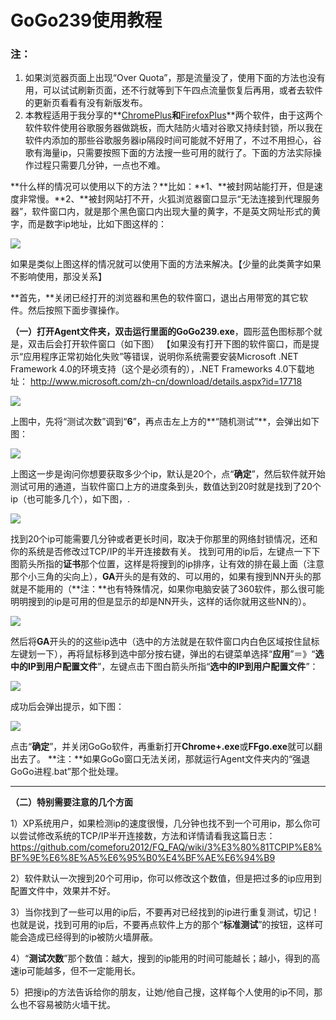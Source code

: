 # GoGo239使用教程

### **注：**
1. 如果浏览器页面上出现“Over Quota”，那是流量没了，使用下面的方法也没有用，可以试试刷新页面，还不行就等到下午四点流量恢复后再用，或者去软件的更新页看看有没有新版发布。
2. 本教程适用于我分享的**[ChromePlus](https://github.com/comeforu2012/truth/wiki/ChromePlus)**和**[FirefoxPlus](https://github.com/comeforu2012/truth/wiki/FirefoxPlus)**两个软件，由于这两个软件软件使用谷歌服务器做跳板，而大陆防火墙对谷歌又持续封锁，所以我在软件内添加的那些谷歌服务器ip隔段时间可能就不好用了，不过不用担心，谷歌有海量ip，只需要按照下面的方法搜一些可用的就行了。下面的方法实际操作过程只需要几分钟，一点也不难。

**什么样的情况可以使用以下的方法？**比如：**1、**被封网站能打开，但是速度非常慢。**2、**被封网站打不开，火狐浏览器窗口显示“无法连接到代理服务器”，软件窗口内，就是那个黑色窗口内出现大量的黄字，不是英文网址形式的黄字，而是数字ip地址，比如下图这样的：

![](https://msafyw.bl3301.livefilestore.com/y2mGz2tLQrMVkH0T3cHXqrExRExRaqisMf_AIxLMllM0YbI-LB9pTdMGEMqcFJyYxU8PYRLEVztU8MrDBAEgqPzTiXvGifigz2TdeBXKc9ky1fhni163kWR4hKSQy2jje4D/image001.png?psid=1)

如果是类似上图这样的情况就可以使用下面的方法来解决。【少量的此类黄字如果不影响使用，那没关系】

**首先，**关闭已经打开的浏览器和黑色的软件窗口，退出占用带宽的其它软件。然后按照下面步骤操作。

**（一）**打开Agent文件夹，双击运行里面的**GoGo239.exe**，圆形蓝色图标那个就是，双击后会打开软件窗口（如下图）
【如果没有打开下图的软件窗口，而是提示“应用程序正常初始化失败”等错误，说明你系统需要安装Microsoft .NET Framework 4.0的环境支持（这个是必须有的），.NET Frameworks 4.0下载地址： http://www.microsoft.com/zh-cn/download/details.aspx?id=17718

![](https://ztomjw.bl3301.livefilestore.com/y2m3-LySyxMDrSqxedBdJNWmNU2HXXTGuTFEG9JM5u_D3MH2Q1TL-Qelv3w6fu_gmydZcMtDmwQ3qFE27Sq_umN2AU4tdYGJggLcUx2J2VIcQUwJ2EuMDRrwmRuXsvb4METYT-bJWgMo7zovjWOLs5yaqMDgJpatTzn6dgv4uRr2EY/Image%201.png?psid=1)

上图中，先将“测试次数”调到“**6**”，再点击左上方的**“随机测试”**，会弹出如下图：

![](https://ztomjw.bl3301.livefilestore.com/y2m4JyO0P27dUNTjbWV7eyinlW2d_nb38SKDmAjZGSRqIJVplfGGpcFJbxqz-GTSN3OsQQY1Ey9_TonP6qfX2FqclG5OaX52E8wC1J_D8bsIjYNuRj-2PMABQwZtuluniK0FfGxXtVNeZ2V6A6alKSaYDAKkLxJwGQFLy-N2YWyqJg/Image%202.png?psid=1)

上图这一步是询问你想要获取多少个ip，默认是20个，点“**确定**”，然后软件就开始测试可用的通道，当软件窗口上方的进度条到头，数值达到20时就是找到了20个ip（也可能多几个），如下图，.

![](https://ztomjw.bl3301.livefilestore.com/y2mg6PK3VV690pgq9uqMhSPbGZVSeH6wIwOFfOoITGnkKQeUbRCQCKmq46yTR-m3EmGHAH4C-hurA5NEx5mhFl68A4S2RJ_Lc-suo9kujIHgW53NJ6vydZa1tVYG15UxWOlx9YnfZWDrLnuHdjW3pSlNw3mZlSVj2CFycSklUoNB3g/Image%209.png?psid=1)

找到20个ip可能需要几分钟或者更长时间，取决于你那里的网络封锁情况，还和你的系统是否修改过TCP/IP的半开连接数有关。
找到可用的ip后，左键点一下下图箭头所指的**证书**那个位置，这样是将搜到的ip排序，让有效的排在最上面（注意那个小三角的尖向上），**GA**开头的是有效的、可以用的，如果有搜到NN开头的那就是不能用的（**注：**也有特殊情况，如果你电脑安装了360软件，那么很可能明明搜到的ip是可用的但是显示的却是NN开头，这样的话你就用这些NN的）。

![](https://ztomjw.bl3301.livefilestore.com/y2mv_dKPVgOgJB20gVApEHIjx0rt46WaD-K701wGzvSKYlNaZQie4wcD4JC_dhHmjl_OXQ9MJLBKIc_G_RfVraxSkVZ7IJBoUqo0KvpLYvX0FmuU5pcq2_Gz-mE84iEbXStvTmYw5M_MnuioRd5Go2C-s-z_dd5KTpvZufySuk0G6o/Image%208.png?psid=1)

然后将**GA**开头的的这些ip选中（选中的方法就是在软件窗口内白色区域按住鼠标左键划一下），再将鼠标移到选中部分按右键，弹出的右键菜单选择“**应用**”＝》“**选中的IP到用户配置文件**”，左键点击下图白箭头所指“**选中的IP到用户配置文件**”：

![](https://ztomjw.bl3301.livefilestore.com/y2mhu9TTZBhJ4WjcYONg9N9S9sX4c7HI_p_90MAw925DuDm5sUgGsxcJemqHlbN6s0euOSbWiKDv5bhHwJ57fldC9jgIlhJga144LO5oS2rvN2ceHBtVz6HOkaBxbQ9pnoIpgGBxtjopGquXakqG3yTrxsg1zav3ITTznYjE73LhzI/Image%206.png?psid=1)

成功后会弹出提示，如下图：

![](https://msafyw.bl3301.livefilestore.com/y2mBPg2d9WoL0EGMefovH_dbmZwcTEh0QyqMmH62K9gfzE6U97IBeUrLMP4YWnihuumCEl_Pc4f0mAdTMG9WfgPWwGPgDgjTvj7HQVywvamfxQ/image014.png?psid=1)

点击“**确定**”，并关闭GoGo软件，再重新打开**Chrome+.exe**或**FFgo.exe**就可以翻出去了。
**注：**如果GoGo窗口无法关闭，那就运行Agent文件夹内的“强退GoGo进程.bat”那个批处理。

***

**（二）特别需要注意的几个方面**

1）XP系统用户，如果检测ip的速度很慢，几分钟也找不到一个可用ip，那么你可以尝试修改系统的TCP/IP半开连接数，方法和详情请看我这篇日志：
https://github.com/comeforu2012/FQ_FAQ/wiki/3%E3%80%81TCPIP%E8%BF%9E%E6%8E%A5%E6%95%B0%E4%BF%AE%E6%94%B9

2）软件默认一次搜到20个可用ip，你可以修改这个数值，但是把过多的ip应用到配置文件中，效果并不好。

3）当你找到了一些可以用的ip后，不要再对已经找到的ip进行重复测试，切记！也就是说，找到可用的ip后，不要再点软件上方的那个“**标准测试**”的按钮，这样可能会造成已经得到的ip被防火墙屏蔽。

4）“**测试次数**”那个数值：越大，搜到的ip能用的时间可能越长；越小，得到的高速ip可能越多，但不一定能用长。

5）把搜ip的方法告诉给你的朋友，让她/他自己搜，这样每个人使用的ip不同，那么也不容易被防火墙干扰。


